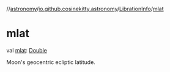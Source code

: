 //[astronomy](../../../index.md)/[io.github.cosinekitty.astronomy](../index.md)/[LibrationInfo](index.md)/[mlat](mlat.md)

# mlat

val [mlat](mlat.md): [Double](https://kotlinlang.org/api/latest/jvm/stdlib/kotlin-stdlib/kotlin/-double/index.html)

Moon's geocentric ecliptic latitude.
